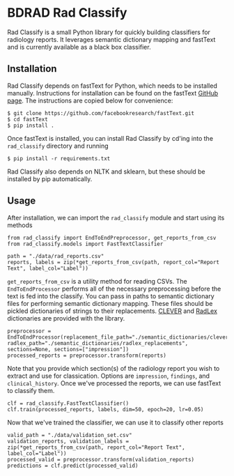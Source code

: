 # BDRAD Rad Classify
Rad Classify is a small Python library for quickly building classifiers for radiology reports. It leverages semantic dictionary mapping and fastText and is currently available as a black box classifier.

## Installation
Rad Classify depends on fastText for Python, which needs to be installed manually. Instructions for installation can be found on the fastText [GitHub page](https://github.com/facebookresearch/fastText#building-fasttext-for-python). The instructions are copied below for convenience:
```
$ git clone https://github.com/facebookresearch/fastText.git
$ cd fastText
$ pip install .
```
Once fastText is installed, you can install Rad Classify by cd'ing into the `rad_classify` directory and running
```
$ pip install -r requirements.txt
```
Rad Classify also depends on NLTK and sklearn, but these should be installed by pip automatically.

## Usage
After installation, we can import the `rad_classify` module and start using its methods
```
from rad_classify import EndToEndPreprocessor, get_reports_from_csv
from rad_classify.models import FastTextClassifier

path = "./data/rad_reports.csv"
reports, labels = zip(*get_reports_from_csv(path, report_col="Report Text", label_col="Label"))
```
`get_reports_from_csv` is a utility method for reading CSVs. The `EndToEndProcessor` performs all of the necessary preprocessing before the text is fed into the classify. You can pass in paths to semantic dictionary files for performing semantic dictionary mapping. These files should be pickled dictionaries of strings to their replacements. [CLEVER](https://github.com/stamang/CLEVER) and [RadLex](http://radlex.org/) dictionaries are provided with the library.
```
preprocessor = EndToEndProcessor(replacement_file_path="./semantic_dictionaries/clever_replacements", radlex_path="./semantic_dictionaries/radlex_replacements", sections=None, sections=["impression"])
processed_reports = preprocessor.transform(reports)
```
Note that you provide which section(s) of the radiology report you wish to extract and use for classication. Options are `impression`, `findings`, and `clinical_history`. Once we've processed the reports, we can use fastText to classify them.
```
clf = rad_classify.FastTextClassifier()
clf.train(processed_reports, labels, dim=50, epoch=20, lr=0.05)
```
Now that we've trained the classifier, we can use it to classify other reports
```
valid_path = "./data/validation_set.csv"
validation_reports, validation_labels = zip(*get_reports_from_csv(path, report_col="Report Text", label_col="Label"))
processed_valid = preprocessor.transform(validation_reports)
predictions = clf.predict(processed_valid)
```
